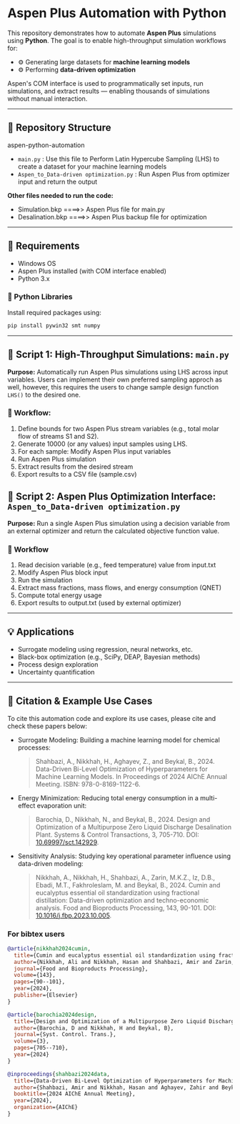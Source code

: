 # Aspen Plus Automation with Python

This repository demonstrates how to automate **Aspen Plus** simulations using **Python**. The goal is to enable high-throughput simulation workflows for:

- ⚙️ Generating large datasets for **machine learning models**
- ⚙️ Performing **data-driven optimization**

Aspen's COM interface is used to programmatically set inputs, run simulations, and extract results — enabling thousands of simulations without manual interaction.

---

## 📁 Repository Structure
aspen-python-automation
- `main.py` : Use this file to Perform Latin Hypercube Sampling (LHS) to create a dataset for your machine learning models
- `Aspen_to_Data-driven optimization.py` :  Run Aspen Plus from optimizer input and return the output
  
**Other files needed to run the code:**

- Simulation.bkp   ====>> Aspen Plus file for main.py
- Desalination.bkp ====>> Aspen Plus backup file for optimization

---

## 🔧 Requirements
- Windows OS
- Aspen Plus installed (with COM interface enabled)
- Python 3.x

### 🐍 Python Libraries

Install required packages using:

```bash
pip install pywin32 smt numpy 
```
---
## 📌 Script 1: High-Throughput Simulations: `main.py`

**Purpose:** Automatically run Aspen Plus simulations using LHS across input variables. Users can implement their own preferred sampling approch as well, however, this requires the users to change sample design function `LHS()` to the desired one.

### 🔄 Workflow:
1. Define bounds for two Aspen Plus stream variables (e.g., total molar flow of streams S1 and S2).
2. Generate 10000 (or any values) input samples using LHS.
3. For each sample: Modify Aspen Plus input variables
4. Run Aspen Plus simulation
5. Extract results from the desired stream 
6. Export results to a CSV file (sample.csv)

   
## 📌 Script 2: Aspen Plus Optimization Interface: `Aspen_to_Data-driven optimization.py`

**Purpose:** Run a single Aspen Plus simulation using a decision variable from an external optimizer and return the calculated objective function value.
### 🔄 Workflow
1. Read decision variable (e.g., feed temperature) value from input.txt
2. Modify Aspen Plus block input
3. Run the simulation
4. Extract mass fractions, mass flows, and energy consumption (QNET)
5. Compute total energy usage
6. Export results to output.txt (used by external optimizer)

---
## 💡 Applications
- Surrogate modeling using regression, neural networks, etc.
- Black-box optimization (e.g., SciPy, DEAP, Bayesian methods)
- Process design exploration
- Uncertainty quantification

---
## 📌 Citation & Example Use Cases
To cite this automation code and explore its use cases, please cite and check these papers below:
- Surrogate Modeling: Building a machine learning model for chemical processes:
  > Shahbazi, A., Nikkhah, H., Aghayev, Z., and Beykal, B., 2024. Data-Driven Bi-Level Optimization of Hyperparameters for Machine Learning Models. In Proceedings of 2024 AIChE Annual Meeting. ISBN: 978-0-8169-1122-6.

- Energy Minimization: Reducing total energy consumption in a multi-effect evaporation unit:

  > Barochia, D., Nikkhah, N., and Beykal, B., 2024. Design and Optimization of a Multipurpose Zero Liquid Discharge Desalination Plant. Systems & Control Transactions, 3, 705-710. DOI: [10.69997/sct.142929](https://doi.org/10.69997/sct.142929).

- Sensitivity Analysis: Studying key operational parameter influence using data-driven modeling:
  > Nikkhah, A., Nikkhah, H., Shahbazi, A., Zarin, M.K.Z., Iz, D.B., Ebadi, M.T., Fakhroleslam, M. and Beykal, B., 2024. Cumin and eucalyptus essential oil standardization using fractional distillation: Data-driven optimization and techno-economic analysis. Food and Bioproducts Processing, 143, 90-101. DOI: [10.1016/j.fbp.2023.10.005](https://doi.org/10.1016/j.fbp.2023.10.005).

### For bibtex users

```bibtex
@article{nikkhah2024cumin,
  title={Cumin and eucalyptus essential oil standardization using fractional distillation: Data-driven optimization and techno-economic analysis},
  author={Nikkhah, Ali and Nikkhah, Hasan and Shahbazi, Amir and Zarin, Mona Kamelan Zargar and Iz, Duygu Beykal and Ebadi, Mohammad-Taghi and Fakhroleslam, Mohammad and Beykal, Burcu},
  journal={Food and Bioproducts Processing},
  volume={143},
  pages={90--101},
  year={2024},
  publisher={Elsevier}
}

@article{barochia2024design,
  title={Design and Optimization of a Multipurpose Zero Liquid Discharge Desalination Plant},
  author={Barochia, D and Nikkhah, H and Beykal, B},
  journal={Syst. Control. Trans.},
  volume={3},
  pages={705--710},
  year={2024}
}

@inproceedings{shahbazi2024data,
  title={Data-Driven Bi-Level Optimization of Hyperparameters for Machine Learning Models},
  author={Shahbazi, Amir and Nikkhah, Hasan and Aghayev, Zahir and Beykal, Burcu},
  booktitle={2024 AIChE Annual Meeting},
  year={2024},
  organization={AIChE}
}
